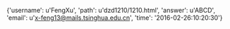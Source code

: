 {'username': u'FengXu', 'path': u'dzd1210/1210.html', 'answer': u'ABCD', 'email': u'x-feng13@mails.tsinghua.edu.cn', 'time': '2016-02-26:10:20:30'}
